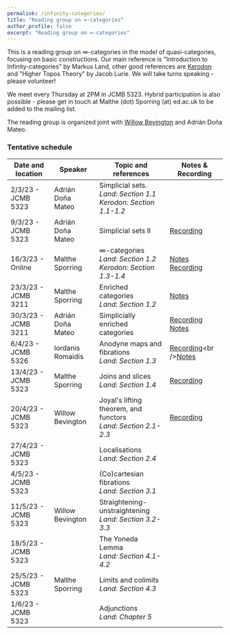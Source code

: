 ```yaml
---
permalink: /infinity-categories/
title: "Reading group on ∞-categories"
author_profile: false
excerpt: "Reading group on ∞-categories"
---
```

<style>
ul.no-bullets {
  list-style-type: none;
}
</style>
This is a reading group on ∞-categories in the model of quasi-categories, focusing on basic constructions. Our main reference is "Introduction to Infinity-categories" by Markus Land, other good references are [Kerodon](https://kerodon.net/) and "Higher Topos Theory" by Jacob Lurie. We will take turns speaking - please volunteer!

We meet every Thursday at 2PM in JCMB 5323. Hybrid participation is also possible - please get in touch at Malthe (dot) Sporring (at) ed.ac.uk to be added to the mailing list.

The reading group is organized joint with [Willow Bevington](https://capnjackbevs.github.io/) and Adrián Doña Mateo.

### Tentative schedule

| Date and location        | Speaker           | Topic and references                                         | Notes & Recording |
| ------------------------ | ----------------- | ------------------------------------------------------------ | ------------------- |
| 2/3/23 - JCMB 5323       | Adrián Doña Mateo | Simplicial sets.<br />*Land: Section 1.1*<br />*Kerodon: Section 1.1-1.2* |  |
| 9/3/23 - JCMB 5323 | Adrián Doña Mateo | Simplicial sets II | [Recording](https://ed-ac-uk.zoom.us/rec/share/dgzoQQW-6Q7uaSwZV_IyOKUYKCuSywCsLiG88TBhZHYy2KaY0tEhJEKTvRB80Rej.g69VlpNP6kml5q9l?startTime=1678370535000) |
| 16/3/23 - Online | Malthe Sporring   | ∞-categories<br />*Land: Section 1.2*<br />*Kerodon: Section 1.3-1.4* | [Notes](/files/16-3-23-infinity-categories.pdf)<br />[Recording](https://ed-ac-uk.zoom.us/rec/share/gsb1yXdbocdGzB9XDoD1Al1zWR8_CZS70PLMZT4A6vT11nJFRS_sE2tVrYm-JxfJ.C-V7goz0duHXstk8) |
| 23/3/23 - JCMB 3211 | Malthe Sporring | Enriched categories<br />*Land: Section 1.2* | [Notes](/files/23-3-23-enriched-categories.pdf) |
| 30/3/23 - JCMB 3211 | Adrián Doña Mateo | Simplicially enriched categories | [Recording](https://ed-ac-uk.zoom.us/rec/share/6hL4yVmRCQwQPU0ZJB0ILbbSQE14zyB0i-lmQ-rM4m9ivGuEcRLkoltYFkMAwG11.uxANKxXw5MSytJY4)<br />[Notes](/files/30-3-23-simplicially-enriched.pdf) |
| 6/4/23 - JCMB 5326 | Iordanis Romaidis | Anodyne maps and fibrations<br />*Land: Section 1.3* | [Recording](https://ed-ac-uk.zoom.us/rec/share/CWy5xW-kdL_eWoG7ROqtL7lCGN_p5BhRfw_oLE1Ug4rCAw54YZwgAkxepwPQDKiC.bdC-mgVY6UJclgl_)<br />[Notes](/files/27-4-23-anodyne-fibrations.pdf) |
| 13/4/23 - JCMB 5323 | Malthe Sporring | Joins and slices<br />*Land: Section 1.4* | [Recording](https://ed-ac-uk.zoom.us/rec/share/GgLXpgoX-4gYxD0RmZsocTpYC6wcn9ZSYZmxn8qu9znv3HmAJQ4Ap-EI4Ps-J7ab.8nC6IT2z0J-En-G1) |
| 20/4/23 - JCMB 5323 | Willow Bevington | Joyal's lifting theorem, and functors<br />*Land: Section 2.1-2.3* | [Recording](https://ed-ac-uk.zoom.us/rec/share/OBHHz63IaetPdlk_gv0SBBgoM3TtD7TOFvbGwJnD3xM7hOjGxtDJas81aKs0J2ak.Y0hZIF4-ETbElkvE) |
| 27/4/23 - JCMB 5323 |  | Localisations<br />*Land: Section 2.4* |  |
| 4/5/23 - JCMB 5323 |  | (Co)cartesian fibrations<br />*Land: Section 3.1* |  |
| 11/5/23 - JCMB 5323 | Willow Bevington | Straightening-unstraightening<br />*Land: Section 3.2-3.3* |  |
| 18/5/23 - JCMB 5323 |                   | The Yoneda Lemma<br />*Land: Section 4.1-4.2* |  |
| 25/5/23 - JCMB 5323 | Malthe Sporring | Limits and colimits<br />*Land: Section 4.3* |  |
| 1/6/23 - JCMB 5323 |  | Adjunctions<br />*Land: Chapter 5* |  |

